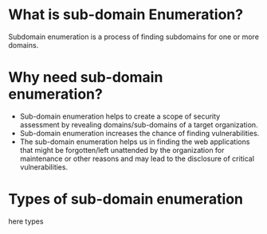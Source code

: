 # What is sub-domain Enumeration?
Subdomain enumeration is a process of finding subdomains for one or more domains.

# Why need sub-domain enumeration?
* Sub-domain enumeration helps to create a scope of security assessment by revealing domains/sub-domains of a target organization.
* Sub-domain enumeration increases the chance of finding vulnerabilities.
* The sub-domain enumeration helps us in finding the web applications that might be forgotten/left unattended by the organization for maintenance or other reasons and may lead to the disclosure of critical vulnerabilities.


# Types of sub-domain enumeration
here types
